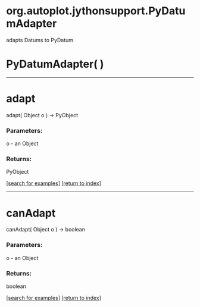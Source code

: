 # org.autoplot.jythonsupport.PyDatumAdapter

adapts Datums to PyDatum

# PyDatumAdapter( )


***
<a name="adapt"></a>
# adapt
adapt( Object o ) &rarr; PyObject



### Parameters:
o - an Object

### Returns:
PyObject


<a href="https://github.com/autoplot/dev/search?q=adapt&unscoped_q=adapt">[search for examples]</a>
<a href="https://github.com/autoplot/documentation/blob/master/javadoc/index-all.md">[return to index]</a>

***
<a name="canAdapt"></a>
# canAdapt
canAdapt( Object o ) &rarr; boolean



### Parameters:
o - an Object

### Returns:
boolean


<a href="https://github.com/autoplot/dev/search?q=canAdapt&unscoped_q=canAdapt">[search for examples]</a>
<a href="https://github.com/autoplot/documentation/blob/master/javadoc/index-all.md">[return to index]</a>


